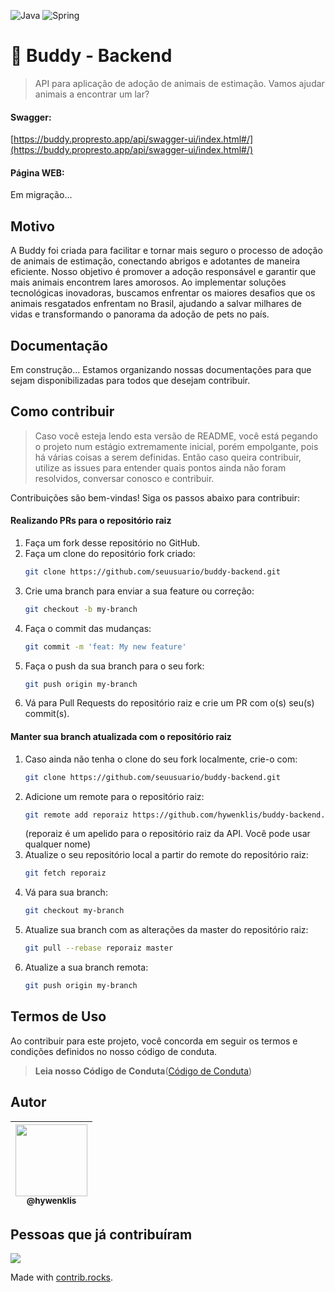 ![Java](https://img.shields.io/badge/java-%23ED8B00.svg?style=for-the-badge&logo=openjdk&logoColor=white) ![Spring](https://img.shields.io/badge/spring-%236DB33F.svg?style=for-the-badge&logo=spring&logoColor=white)

# 🐾 Buddy - Backend

> API para aplicação de adoção de animais de estimação. Vamos ajudar animais a encontrar um lar?

#### Swagger:

[https://buddy.propresto.app/api/swagger-ui/index.html#/](https://buddy.propresto.app/api/swagger-ui/index.html#/)

#### Página WEB:
Em migração...

## Motivo

A Buddy foi criada para facilitar e tornar mais seguro o processo de adoção de animais de estimação, conectando abrigos e adotantes de maneira eficiente. Nosso objetivo é promover a adoção responsável e garantir que mais animais encontrem lares amorosos. Ao implementar soluções tecnológicas inovadoras, buscamos enfrentar os maiores desafios que os animais resgatados enfrentam no Brasil, ajudando a salvar milhares de vidas e transformando o panorama da adoção de pets no país.

## Documentação

Em construção... Estamos organizando nossas documentações para que sejam disponibilizadas para todos que desejam contribuir.

## Como contribuir

> Caso você esteja lendo esta versão de README, você está pegando o projeto num estágio extremamente inicial, porém empolgante, pois há várias coisas a serem definidas. Então caso queira contribuir, utilize as issues para entender quais pontos ainda não foram resolvidos, conversar conosco e contribuir.

Contribuições são bem-vindas! Siga os passos abaixo para contribuir:

#### Realizando PRs para o repositório raiz

1. Faça um fork desse repositório no GitHub.
2. Faça um clone do repositório fork criado:
    ```sh
    git clone https://github.com/seuusuario/buddy-backend.git
    ```
3. Crie uma branch para enviar a sua feature ou correção:
    ```sh
    git checkout -b my-branch
    ```
4. Faça o commit das mudanças:
    ```sh
    git commit -m 'feat: My new feature'
    ```
5. Faça o push da sua branch para o seu fork:
    ```sh
    git push origin my-branch
    ```
6. Vá para Pull Requests do repositório raiz e crie um PR com o(s) seu(s) commit(s).

#### Manter sua branch atualizada com o repositório raiz

1. Caso ainda não tenha o clone do seu fork localmente, crie-o com:
    ```sh
    git clone https://github.com/seuusuario/buddy-backend.git
    ```
2. Adicione um remote para o repositório raiz:
    ```sh
    git remote add reporaiz https://github.com/hywenklis/buddy-backend.git
    ```
   (reporaiz é um apelido para o repositório raiz da API. Você pode usar qualquer nome)
3. Atualize o seu repositório local a partir do remote do repositório raiz:
    ```sh
    git fetch reporaiz
    ```
4. Vá para sua branch:
    ```sh
    git checkout my-branch
    ```
5. Atualize sua branch com as alterações da master do repositório raiz:
    ```sh
    git pull --rebase reporaiz master
    ```
6. Atualize a sua branch remota:
    ```sh
    git push origin my-branch
    ```

## Termos de Uso
Ao contribuir para este projeto, você concorda em seguir os termos e condições definidos no nosso código de conduta.
>**Leia nosso Código de Conduta**([Código de Conduta](CODE_OF_CONDUCT.md))

## Autor

| [<img src="https://github.com/hywenklis.png?size=115" width=115><br><sub>@hywenklis</sub>](https://github.com/hywenklis) |
|:------------------------------------------------------------------------------------------------------------------------:|

## Pessoas que já contribuíram
<a href="https://github.com/hywenklis/buddy-backend/graphs/contributors">
  <img src="https://contrib.rocks/image?repo=hywenklis/buddy-backend" />
</a>

Made with [contrib.rocks](https://contrib.rocks).

